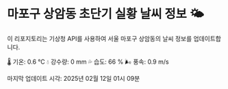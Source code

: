 
# 마포구 상암동 초단기 실황 날씨 정보 🌤️

이 리포지토리는 기상청 API를 사용하여 서울 마포구 상암동의 날씨 정보를 업데이트합니다. 

🌡️ 기온: 0.6 ℃
💧 강수량: 0 mm
💦 습도: 66 %
🌬️ 풍속: 0.9 m/s

마지막 업데이트 시각: 2025년 02월 12일 01시 09분    
